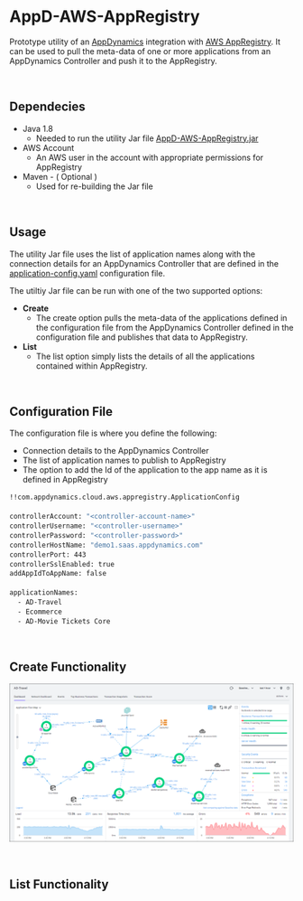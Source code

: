 # AppD-AWS-AppRegistry

Prototype utility of an [AppDynamics](https://www.appdynamics.com) integration with [AWS AppRegistry](https://aws.amazon.com/blogs/mt/increase-application-visibility-governance-using-aws-service-catalog-appregistry/).  It can be used to pull the meta-data of one or more applications from an AppDynamics Controller and push it to the AppRegistry.

<br>

## Dependecies 

- Java 1.8
  - Needed to run the utility Jar file [AppD-AWS-AppRegistry.jar](https://github.com/Appdynamics/AppD-AWS-AppRegistry/blob/main/AppD-AWS-AppRegistry.jar)
- AWS Account
  - An AWS user in the account with appropriate permissions for AppRegistry  
- Maven - ( Optional )
  - Used for re-building the Jar file 

<br>

## Usage 

The utility Jar file uses the list of application names along with the connection details for an AppDynamics Controller that are defined in the [application-config.yaml](https://github.com/Appdynamics/AppD-AWS-AppRegistry/blob/main/application-config.yaml) configuration file.

The utiltiy Jar file can be run with one of the two supported options:

- **Create**
  - The create option pulls the meta-data of the applications defined in the configuration file from the AppDynamics Controller defined in the configuration file and publishes that data to AppRegistry.
- **List**
  - The list option simply lists the details of all the applications contained within AppRegistry.

<br>

## Configuration File

The configuration file is where you define the following:

- Connection details to the AppDynamics Controller
- The list of application names to publish to AppRegistry
- The option to add the Id of the application to the app name as it is defined in AppRegistry



```bash
!!com.appdynamics.cloud.aws.appregistry.ApplicationConfig

controllerAccount: "<controller-account-name>"
controllerUsername: "<controller-username>"
controllerPassword: "<controller-password>"
controllerHostName: "demo1.saas.appdynamics.com"
controllerPort: 443
controllerSslEnabled: true
addAppIdToAppName: false

applicationNames:
  - AD-Travel
  - Ecommerce
  - AD-Movie Tickets Core

```

<br>

## Create Functionality

![image](images/ad-travel-app-01.png)

<br>

## List Functionality
